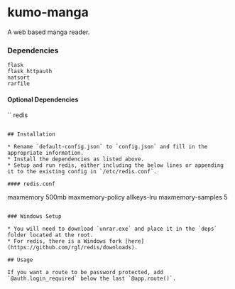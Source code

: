 # kumo-manga
A web based manga reader.

### Dependencies

```
flask
flask_httpauth
natsort
rarfile
```
#### Optional Dependencies
``
redis
```

## Installation

* Rename `default-config.json` to `config.json` and fill in the appropriate information.
* Install the dependencies as listed above.
* Setup and run redis, either including the below lines or appending it to the existing config in `/etc/redis.conf`.

#### redis.conf

```
maxmemory 500mb
maxmemory-policy allkeys-lru
maxmemory-samples 5
```

### Windows Setup

* You will need to download `unrar.exe` and place it in the `deps` folder located at the root.
* For redis, there is a Windows fork [here](https://github.com/rgl/redis/downloads).

## Usage

If you want a route to be password protected, add `@auth.login_required` below the last `@app.route()`.
